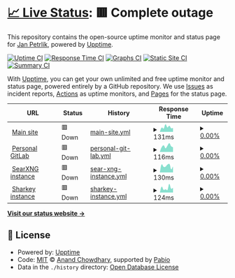 # [📈 Live Status](https://jan64x.github.io/upptime): <!--live status--> **🟥 Complete outage**

This repository contains the open-source uptime monitor and status page for [Jan Petrlík](https://janpetrlik.com), powered by [Upptime](https://github.com/upptime/upptime).

[![Uptime CI](https://github.com/jan64x/upptime/workflows/Uptime%20CI/badge.svg)](https://github.com/jan64x/upptime/actions?query=workflow%3A%22Uptime+CI%22)
[![Response Time CI](https://github.com/jan64x/upptime/workflows/Response%20Time%20CI/badge.svg)](https://github.com/jan64x/upptime/actions?query=workflow%3A%22Response+Time+CI%22)
[![Graphs CI](https://github.com/jan64x/upptime/workflows/Graphs%20CI/badge.svg)](https://github.com/jan64x/upptime/actions?query=workflow%3A%22Graphs+CI%22)
[![Static Site CI](https://github.com/jan64x/upptime/workflows/Static%20Site%20CI/badge.svg)](https://github.com/jan64x/upptime/actions?query=workflow%3A%22Static+Site+CI%22)
[![Summary CI](https://github.com/jan64x/upptime/workflows/Summary%20CI/badge.svg)](https://github.com/jan64x/upptime/actions?query=workflow%3A%22Summary+CI%22)

With [Upptime](https://upptime.js.org), you can get your own unlimited and free uptime monitor and status page, powered entirely by a GitHub repository. We use [Issues](https://github.com/jan64x/upptime/issues) as incident reports, [Actions](https://github.com/jan64x/upptime/actions) as uptime monitors, and [Pages](https://jan64x.github.io/upptime) for the status page.

<!--start: status pages-->
<!-- This summary is generated by Upptime (https://github.com/upptime/upptime) -->
<!-- Do not edit this manually, your changes will be overwritten -->
<!-- prettier-ignore -->
| URL | Status | History | Response Time | Uptime |
| --- | ------ | ------- | ------------- | ------ |
| <img alt="" src="https://icons.duckduckgo.com/ip3/janpetrlik.com.ico" height="13"> [Main site](https://janpetrlik.com) | 🟥 Down | [main-site.yml](https://github.com/Jan64X/upptime/commits/HEAD/history/main-site.yml) | <details><summary><img alt="Response time graph" src="./graphs/main-site/response-time-week.png" height="20"> 131ms</summary><br><a href="https://jan64x.github.io/upptime/history/main-site"><img alt="Response time 134" src="https://img.shields.io/endpoint?url=https%3A%2F%2Fraw.githubusercontent.com%2FJan64X%2Fupptime%2FHEAD%2Fapi%2Fmain-site%2Fresponse-time.json"></a><br><a href="https://jan64x.github.io/upptime/history/main-site"><img alt="24-hour response time 107" src="https://img.shields.io/endpoint?url=https%3A%2F%2Fraw.githubusercontent.com%2FJan64X%2Fupptime%2FHEAD%2Fapi%2Fmain-site%2Fresponse-time-day.json"></a><br><a href="https://jan64x.github.io/upptime/history/main-site"><img alt="7-day response time 131" src="https://img.shields.io/endpoint?url=https%3A%2F%2Fraw.githubusercontent.com%2FJan64X%2Fupptime%2FHEAD%2Fapi%2Fmain-site%2Fresponse-time-week.json"></a><br><a href="https://jan64x.github.io/upptime/history/main-site"><img alt="30-day response time 134" src="https://img.shields.io/endpoint?url=https%3A%2F%2Fraw.githubusercontent.com%2FJan64X%2Fupptime%2FHEAD%2Fapi%2Fmain-site%2Fresponse-time-month.json"></a><br><a href="https://jan64x.github.io/upptime/history/main-site"><img alt="1-year response time 134" src="https://img.shields.io/endpoint?url=https%3A%2F%2Fraw.githubusercontent.com%2FJan64X%2Fupptime%2FHEAD%2Fapi%2Fmain-site%2Fresponse-time-year.json"></a></details> | <details><summary><a href="https://jan64x.github.io/upptime/history/main-site">0.00%</a></summary><a href="https://jan64x.github.io/upptime/history/main-site"><img alt="All-time uptime 0.00%" src="https://img.shields.io/endpoint?url=https%3A%2F%2Fraw.githubusercontent.com%2FJan64X%2Fupptime%2FHEAD%2Fapi%2Fmain-site%2Fuptime.json"></a><br><a href="https://jan64x.github.io/upptime/history/main-site"><img alt="24-hour uptime 0.00%" src="https://img.shields.io/endpoint?url=https%3A%2F%2Fraw.githubusercontent.com%2FJan64X%2Fupptime%2FHEAD%2Fapi%2Fmain-site%2Fuptime-day.json"></a><br><a href="https://jan64x.github.io/upptime/history/main-site"><img alt="7-day uptime 0.00%" src="https://img.shields.io/endpoint?url=https%3A%2F%2Fraw.githubusercontent.com%2FJan64X%2Fupptime%2FHEAD%2Fapi%2Fmain-site%2Fuptime-week.json"></a><br><a href="https://jan64x.github.io/upptime/history/main-site"><img alt="30-day uptime 0.00%" src="https://img.shields.io/endpoint?url=https%3A%2F%2Fraw.githubusercontent.com%2FJan64X%2Fupptime%2FHEAD%2Fapi%2Fmain-site%2Fuptime-month.json"></a><br><a href="https://jan64x.github.io/upptime/history/main-site"><img alt="1-year uptime 0.00%" src="https://img.shields.io/endpoint?url=https%3A%2F%2Fraw.githubusercontent.com%2FJan64X%2Fupptime%2FHEAD%2Fapi%2Fmain-site%2Fuptime-year.json"></a></details>
| <img alt="" src="https://icons.duckduckgo.com/ip3/git.janpetrlik.com.ico" height="13"> [Personal GitLab](https://git.janpetrlik.com) | 🟥 Down | [personal-git-lab.yml](https://github.com/Jan64X/upptime/commits/HEAD/history/personal-git-lab.yml) | <details><summary><img alt="Response time graph" src="./graphs/personal-git-lab/response-time-week.png" height="20"> 116ms</summary><br><a href="https://jan64x.github.io/upptime/history/personal-git-lab"><img alt="Response time 135" src="https://img.shields.io/endpoint?url=https%3A%2F%2Fraw.githubusercontent.com%2FJan64X%2Fupptime%2FHEAD%2Fapi%2Fpersonal-git-lab%2Fresponse-time.json"></a><br><a href="https://jan64x.github.io/upptime/history/personal-git-lab"><img alt="24-hour response time 95" src="https://img.shields.io/endpoint?url=https%3A%2F%2Fraw.githubusercontent.com%2FJan64X%2Fupptime%2FHEAD%2Fapi%2Fpersonal-git-lab%2Fresponse-time-day.json"></a><br><a href="https://jan64x.github.io/upptime/history/personal-git-lab"><img alt="7-day response time 116" src="https://img.shields.io/endpoint?url=https%3A%2F%2Fraw.githubusercontent.com%2FJan64X%2Fupptime%2FHEAD%2Fapi%2Fpersonal-git-lab%2Fresponse-time-week.json"></a><br><a href="https://jan64x.github.io/upptime/history/personal-git-lab"><img alt="30-day response time 135" src="https://img.shields.io/endpoint?url=https%3A%2F%2Fraw.githubusercontent.com%2FJan64X%2Fupptime%2FHEAD%2Fapi%2Fpersonal-git-lab%2Fresponse-time-month.json"></a><br><a href="https://jan64x.github.io/upptime/history/personal-git-lab"><img alt="1-year response time 135" src="https://img.shields.io/endpoint?url=https%3A%2F%2Fraw.githubusercontent.com%2FJan64X%2Fupptime%2FHEAD%2Fapi%2Fpersonal-git-lab%2Fresponse-time-year.json"></a></details> | <details><summary><a href="https://jan64x.github.io/upptime/history/personal-git-lab">0.00%</a></summary><a href="https://jan64x.github.io/upptime/history/personal-git-lab"><img alt="All-time uptime 0.00%" src="https://img.shields.io/endpoint?url=https%3A%2F%2Fraw.githubusercontent.com%2FJan64X%2Fupptime%2FHEAD%2Fapi%2Fpersonal-git-lab%2Fuptime.json"></a><br><a href="https://jan64x.github.io/upptime/history/personal-git-lab"><img alt="24-hour uptime 0.00%" src="https://img.shields.io/endpoint?url=https%3A%2F%2Fraw.githubusercontent.com%2FJan64X%2Fupptime%2FHEAD%2Fapi%2Fpersonal-git-lab%2Fuptime-day.json"></a><br><a href="https://jan64x.github.io/upptime/history/personal-git-lab"><img alt="7-day uptime 0.00%" src="https://img.shields.io/endpoint?url=https%3A%2F%2Fraw.githubusercontent.com%2FJan64X%2Fupptime%2FHEAD%2Fapi%2Fpersonal-git-lab%2Fuptime-week.json"></a><br><a href="https://jan64x.github.io/upptime/history/personal-git-lab"><img alt="30-day uptime 0.00%" src="https://img.shields.io/endpoint?url=https%3A%2F%2Fraw.githubusercontent.com%2FJan64X%2Fupptime%2FHEAD%2Fapi%2Fpersonal-git-lab%2Fuptime-month.json"></a><br><a href="https://jan64x.github.io/upptime/history/personal-git-lab"><img alt="1-year uptime 0.00%" src="https://img.shields.io/endpoint?url=https%3A%2F%2Fraw.githubusercontent.com%2FJan64X%2Fupptime%2FHEAD%2Fapi%2Fpersonal-git-lab%2Fuptime-year.json"></a></details>
| <img alt="" src="https://icons.duckduckgo.com/ip3/search.janpetrlik.com.ico" height="13"> [SearXNG instance](https://search.janpetrlik.com) | 🟥 Down | [sear-xng-instance.yml](https://github.com/Jan64X/upptime/commits/HEAD/history/sear-xng-instance.yml) | <details><summary><img alt="Response time graph" src="./graphs/sear-xng-instance/response-time-week.png" height="20"> 130ms</summary><br><a href="https://jan64x.github.io/upptime/history/sear-xng-instance"><img alt="Response time 135" src="https://img.shields.io/endpoint?url=https%3A%2F%2Fraw.githubusercontent.com%2FJan64X%2Fupptime%2FHEAD%2Fapi%2Fsear-xng-instance%2Fresponse-time.json"></a><br><a href="https://jan64x.github.io/upptime/history/sear-xng-instance"><img alt="24-hour response time 119" src="https://img.shields.io/endpoint?url=https%3A%2F%2Fraw.githubusercontent.com%2FJan64X%2Fupptime%2FHEAD%2Fapi%2Fsear-xng-instance%2Fresponse-time-day.json"></a><br><a href="https://jan64x.github.io/upptime/history/sear-xng-instance"><img alt="7-day response time 130" src="https://img.shields.io/endpoint?url=https%3A%2F%2Fraw.githubusercontent.com%2FJan64X%2Fupptime%2FHEAD%2Fapi%2Fsear-xng-instance%2Fresponse-time-week.json"></a><br><a href="https://jan64x.github.io/upptime/history/sear-xng-instance"><img alt="30-day response time 135" src="https://img.shields.io/endpoint?url=https%3A%2F%2Fraw.githubusercontent.com%2FJan64X%2Fupptime%2FHEAD%2Fapi%2Fsear-xng-instance%2Fresponse-time-month.json"></a><br><a href="https://jan64x.github.io/upptime/history/sear-xng-instance"><img alt="1-year response time 135" src="https://img.shields.io/endpoint?url=https%3A%2F%2Fraw.githubusercontent.com%2FJan64X%2Fupptime%2FHEAD%2Fapi%2Fsear-xng-instance%2Fresponse-time-year.json"></a></details> | <details><summary><a href="https://jan64x.github.io/upptime/history/sear-xng-instance">0.00%</a></summary><a href="https://jan64x.github.io/upptime/history/sear-xng-instance"><img alt="All-time uptime 0.00%" src="https://img.shields.io/endpoint?url=https%3A%2F%2Fraw.githubusercontent.com%2FJan64X%2Fupptime%2FHEAD%2Fapi%2Fsear-xng-instance%2Fuptime.json"></a><br><a href="https://jan64x.github.io/upptime/history/sear-xng-instance"><img alt="24-hour uptime 0.00%" src="https://img.shields.io/endpoint?url=https%3A%2F%2Fraw.githubusercontent.com%2FJan64X%2Fupptime%2FHEAD%2Fapi%2Fsear-xng-instance%2Fuptime-day.json"></a><br><a href="https://jan64x.github.io/upptime/history/sear-xng-instance"><img alt="7-day uptime 0.00%" src="https://img.shields.io/endpoint?url=https%3A%2F%2Fraw.githubusercontent.com%2FJan64X%2Fupptime%2FHEAD%2Fapi%2Fsear-xng-instance%2Fuptime-week.json"></a><br><a href="https://jan64x.github.io/upptime/history/sear-xng-instance"><img alt="30-day uptime 0.00%" src="https://img.shields.io/endpoint?url=https%3A%2F%2Fraw.githubusercontent.com%2FJan64X%2Fupptime%2FHEAD%2Fapi%2Fsear-xng-instance%2Fuptime-month.json"></a><br><a href="https://jan64x.github.io/upptime/history/sear-xng-instance"><img alt="1-year uptime 0.00%" src="https://img.shields.io/endpoint?url=https%3A%2F%2Fraw.githubusercontent.com%2FJan64X%2Fupptime%2FHEAD%2Fapi%2Fsear-xng-instance%2Fuptime-year.json"></a></details>
| <img alt="" src="https://icons.duckduckgo.com/ip3/fedi.janpetrlik.com.ico" height="13"> [Sharkey instance](https://fedi.janpetrlik.com) | 🟥 Down | [sharkey-instance.yml](https://github.com/Jan64X/upptime/commits/HEAD/history/sharkey-instance.yml) | <details><summary><img alt="Response time graph" src="./graphs/sharkey-instance/response-time-week.png" height="20"> 124ms</summary><br><a href="https://jan64x.github.io/upptime/history/sharkey-instance"><img alt="Response time 125" src="https://img.shields.io/endpoint?url=https%3A%2F%2Fraw.githubusercontent.com%2FJan64X%2Fupptime%2FHEAD%2Fapi%2Fsharkey-instance%2Fresponse-time.json"></a><br><a href="https://jan64x.github.io/upptime/history/sharkey-instance"><img alt="24-hour response time 131" src="https://img.shields.io/endpoint?url=https%3A%2F%2Fraw.githubusercontent.com%2FJan64X%2Fupptime%2FHEAD%2Fapi%2Fsharkey-instance%2Fresponse-time-day.json"></a><br><a href="https://jan64x.github.io/upptime/history/sharkey-instance"><img alt="7-day response time 124" src="https://img.shields.io/endpoint?url=https%3A%2F%2Fraw.githubusercontent.com%2FJan64X%2Fupptime%2FHEAD%2Fapi%2Fsharkey-instance%2Fresponse-time-week.json"></a><br><a href="https://jan64x.github.io/upptime/history/sharkey-instance"><img alt="30-day response time 125" src="https://img.shields.io/endpoint?url=https%3A%2F%2Fraw.githubusercontent.com%2FJan64X%2Fupptime%2FHEAD%2Fapi%2Fsharkey-instance%2Fresponse-time-month.json"></a><br><a href="https://jan64x.github.io/upptime/history/sharkey-instance"><img alt="1-year response time 125" src="https://img.shields.io/endpoint?url=https%3A%2F%2Fraw.githubusercontent.com%2FJan64X%2Fupptime%2FHEAD%2Fapi%2Fsharkey-instance%2Fresponse-time-year.json"></a></details> | <details><summary><a href="https://jan64x.github.io/upptime/history/sharkey-instance">0.00%</a></summary><a href="https://jan64x.github.io/upptime/history/sharkey-instance"><img alt="All-time uptime 0.00%" src="https://img.shields.io/endpoint?url=https%3A%2F%2Fraw.githubusercontent.com%2FJan64X%2Fupptime%2FHEAD%2Fapi%2Fsharkey-instance%2Fuptime.json"></a><br><a href="https://jan64x.github.io/upptime/history/sharkey-instance"><img alt="24-hour uptime 0.00%" src="https://img.shields.io/endpoint?url=https%3A%2F%2Fraw.githubusercontent.com%2FJan64X%2Fupptime%2FHEAD%2Fapi%2Fsharkey-instance%2Fuptime-day.json"></a><br><a href="https://jan64x.github.io/upptime/history/sharkey-instance"><img alt="7-day uptime 0.00%" src="https://img.shields.io/endpoint?url=https%3A%2F%2Fraw.githubusercontent.com%2FJan64X%2Fupptime%2FHEAD%2Fapi%2Fsharkey-instance%2Fuptime-week.json"></a><br><a href="https://jan64x.github.io/upptime/history/sharkey-instance"><img alt="30-day uptime 0.00%" src="https://img.shields.io/endpoint?url=https%3A%2F%2Fraw.githubusercontent.com%2FJan64X%2Fupptime%2FHEAD%2Fapi%2Fsharkey-instance%2Fuptime-month.json"></a><br><a href="https://jan64x.github.io/upptime/history/sharkey-instance"><img alt="1-year uptime 0.00%" src="https://img.shields.io/endpoint?url=https%3A%2F%2Fraw.githubusercontent.com%2FJan64X%2Fupptime%2FHEAD%2Fapi%2Fsharkey-instance%2Fuptime-year.json"></a></details>

<!--end: status pages-->

[**Visit our status website →**](https://jan64x.github.io/upptime)

## 📄 License

- Powered by: [Upptime](https://github.com/upptime/upptime)
- Code: [MIT](./LICENSE) © [Anand Chowdhary](https://anandchowdhary.com), supported by [Pabio](https://pabio.com)
- Data in the `./history` directory: [Open Database License](https://opendatacommons.org/licenses/odbl/1-0/)
